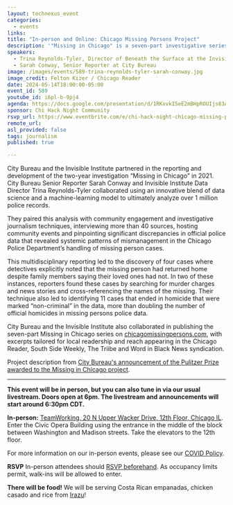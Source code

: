 ```yaml
---
layout: technexus_event
categories:
  - events
links: 
title: "In-person and Online: Chicago Missing Persons Project"
description: '"Missing in Chicago" is a seven-part investigative series that reveals how Chicago police have routinely violated state law and police procedure, delaying and mishandling missing person cases. The report revealed a racial bias that disproportionately impacts Black women and girls, and how poor police data is making the problem harder to solve.'
speakers:
  - Trina Reynolds-Tyler, Director of Beneath the Surface at the Invisible Institute
  - Sarah Conway, Senior Reporter at City Bureau
image: /images/events/589-trina-reynolds-tyler-sarah-conway.jpg
image_credit: Felton Kizer / Chicago Reader
date: 2024-05-14T18:00:00-05:00
event_id: 589
youtube_id: i6pl-b-9pj4
agenda: https://docs.google.com/presentation/d/1RKxvkI5eE2mBHpROUIjs83Aeh9-DnUATEUSDPDuCADc/edit#slide=id.g121c7120608_0_0
sponsor: Chi Hack Night Community
rsvp_url: https://www.eventbrite.com/e/chi-hack-night-chicago-missing-persons-project-tickets-892348086147
remote_url: 
asl_provided: false
tags: journalism
published: true

---
```


City Bureau and the Invisible Institute partnered in the reporting and development of the two-year investigation “Missing in Chicago” in 2021. City Bureau Senior Reporter Sarah Conway and Invisible Institute Data Director Trina Reynolds-Tyler collaborated using an innovative blend of data science and a machine-learning model to ultimately analyze over 1 million police records. 

They paired this analysis with community engagement and investigative journalism techniques, interviewing more than 40 sources, hosting community events and pinpointing significant discrepancies in official police data that revealed systemic patterns of mismanagement in the Chicago Police Department’s handling of missing person cases. 

This multidisciplinary reporting led to the discovery of four cases where detectives explicitly noted that the missing person had returned home despite family members saying their loved ones had not. In two of these instances, reporters found these cases by searching for murder charges and news stories and cross-referencing the names of the missing. Their technique also led to identifying 11 cases that ended in homicide that were marked “non-criminal” in the data, more than doubling the number of official homicides in missing persons police data. 

City Bureau and the Invisible Institute also collaborated in publishing the seven-part Missing in Chicago series on [chicagomissingpersons.com](https://chicagomissingpersons.com/), with excerpts tailored for local readership and reach appearing in the Chicago Reader, South Side Weekly, The Triibe and Word in Black News syndication.

Project description from [City Bureau's announcement of the Pulitzer Prize awarded to the Missing in Chicago project](https://www.citybureau.org/notebook/city-bureau-and-invisible-institute-win-2024-pulitzer-prize-in-local-reporting).

---

**This event will be in person, but you can also tune in via our usual livestream. Doors open at 6pm. The livestream and announcements will start around 6:30pm CDT.**

**In-person:** <a href='https://www.google.com/maps/place/TechNexus+Venture+Collaborative/@41.8835673,-87.6394085,17z/data=!3m1!4b1!4m5!3m4!1s0x880e2d5be57f04c5:0xa87e47e177660090!8m2!3d41.8835673!4d-87.6372198'>TeamWorking, 20 N Upper Wacker Drive, 12th Floor, Chicago IL</a>. Enter the Civic Opera Building using the entrance in the middle of the block between Washington and Madison streets. Take the elevators to the 12th floor.

For more information on our in-person events, please see our [COVID Policy](/blog/2022/09/09/our-covid-19-policy.html). 

**RSVP** In-person attendees should [RSVP beforehand]({{page.rsvp_url}}). As occupancy limits permit, walk-ins will be allowed to enter.

**There will be food!** We will be serving Costa Rican empanadas, chicken casado and rice from [Irazu](https://www.irazuchicago.com/)!
